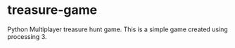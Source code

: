 # treasure-game
Python Multiplayer treasure hunt game.
This is a simple game created using processing 3.
